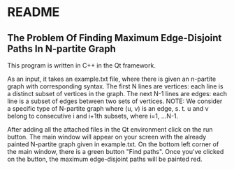 # README

## The Problem Of Finding Maximum Edge-Disjoint Paths In N-partite Graph

This program is written in C++ in the Qt framework. 

As an input, it takes an example.txt file, where there is given an n-partite graph with corresponding syntax.
The first N lines are vertices: each line is a distinct subset of vertices in the graph.
The next N-1 lines are edges: each line is a subset of edges between two sets of vertices.
NOTE: We consider a specific type of N-partite graph where (u, v) is an edge, s. t. u and v belong to consecutive i and i+1th subsets, where i=1, ...N-1.

After adding all the attached files in the Qt environment click on the run button.
The main window will appear on your screen with the already painted N-partite graph given in example.txt.
On the bottom left corner of the main window, there is a green button "Find paths".
Once you've clicked on the button, the maximum edge-disjoint paths will be painted red.
